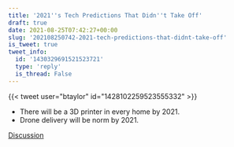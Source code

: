 ```yaml
---
title: '2021''s Tech Predictions That Didn''t Take Off'
draft: true
date: 2021-08-25T07:42:27+00:00
slug: '202108250742-2021-tech-predictions-that-didnt-take-off'
is_tweet: true
tweet_info:
  id: '1430329691521523721'
  type: 'reply'
  is_thread: False
---
```




{{< tweet user="btaylor" id="1428102259523555332" >}}

* There will be a 3D printer in every home by 2021.
* Drone delivery will be norm by 2021.

[Discussion](https://x.com/sytelus/status/1430329691521523721)
